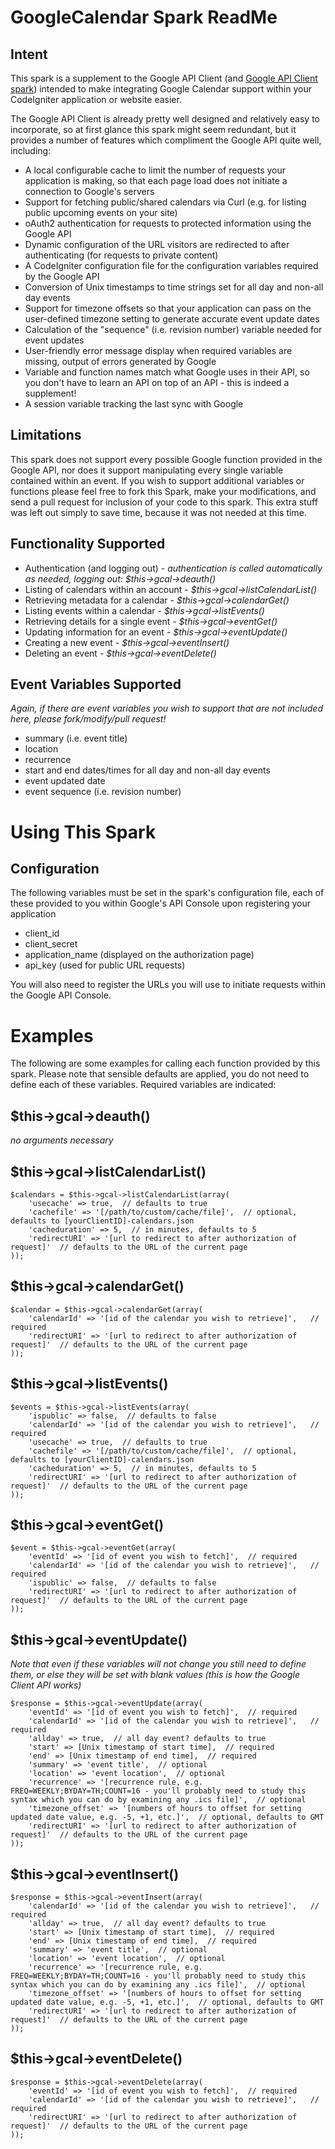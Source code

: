 GoogleCalendar Spark ReadMe
===========================

Intent
------

This spark is a supplement to the Google API Client (and [Google API Client spark](http://getsparks.org/packages/GoogleAPIClient/versions/HEAD/show)) intended to make integrating Google Calendar support within your CodeIgniter application or website easier.

The Google API Client is already pretty well designed and relatively easy to incorporate, so at first glance this spark might seem redundant, but it provides a number of features which compliment the Google API quite well, including:

- A local configurable cache to limit the number of requests your application is making, so that each page load does not initiate a connection to Google's servers
- Support for fetching public/shared calendars via Curl (e.g. for listing public upcoming events on your site)
- oAuth2 authentication for requests to protected information using the Google API
- Dynamic configuration of the URL visitors are redirected to after authenticating (for requests to private content)
- A CodeIgniter configuration file for the configuration variables required by the Google API
- Conversion of Unix timestamps to time strings set for all day and non-all day events
- Support for timezone offsets so that your application can pass on the user-defined timezone setting to generate accurate event update dates
- Calculation of the "sequence" (i.e. revision number) variable needed for event updates
- User-friendly error message display when required variables are missing, output of errors generated by Google
- Variable and function names match what Google uses in their API, so you don't have to learn an API on top of an API - this is indeed a supplement!
- A session variable tracking the last sync with Google

Limitations
-----------

This spark does not support every possible Google function provided in the Google API, nor does it support manipulating every single variable contained within an event. If you wish to support additional variables or functions please feel free to fork this Spark, make your modifications, and send a pull request for inclusion of your code to this spark. This extra stuff was left out simply to save time, because it was not needed at this time.

Functionality Supported
-----------------------

- Authentication (and logging out) - *authentication is called automatically as needed, logging out: $this->gcal->deauth()*
- Listing of calendars within an account - *$this->gcal->listCalendarList()*
- Retrieving metadata for a calendar - *$this->gcal->calendarGet()*
- Listing events within a calendar - *$this->gcal->listEvents()*
- Retrieving details for a single event - *$this->gcal->eventGet()*
- Updating information for an event - *$this->gcal->eventUpdate()*
- Creating a new event - *$this->gcal->eventInsert()*
- Deleting an event - *$this->gcal->eventDelete()*

Event Variables Supported
-------------------------

*Again, if there are event variables you wish to support that are not included here, please fork/modify/pull request!*

- summary (i.e. event title)
- location
- recurrence
- start and end dates/times for all day and non-all day events
- event updated date
- event sequence (i.e. revision number)

Using This Spark
================

Configuration
-------------

The following variables must be set in the spark's configuration file, each of these provided to you within Google's API Console upon registering your application

- client_id
- client_secret
- application_name  (displayed on the authorization page)
- api_key   (used for public URL requests)

You will also need to register the URLs you will use to initiate requests within the Google API Console.


Examples
========

The following are some examples for calling each function provided by this spark. Please note that sensible defaults are applied, you do not need to define each of these variables. Required variables are indicated:

$this->gcal->deauth()
---------------------

*no arguments necessary*

$this->gcal->listCalendarList()
-------------------------------

	$calendars = $this->gcal->listCalendarList(array(
		'usecache' => true,  // defaults to true
		'cachefile' => '[/path/to/custom/cache/file]',  // optional, defaults to [yourClientID]-calendars.json
		'cacheduration' => 5,  // in minutes, defaults to 5
		'redirectURI' => '[url to redirect to after authorization of request]'  // defaults to the URL of the current page
	));
	
$this->gcal->calendarGet()
--------------------------

	$calendar = $this->gcal->calendarGet(array(
		'calendarId' => '[id of the calendar you wish to retrieve]',   // required
		'redirectURI' => '[url to redirect to after authorization of request]'  // defaults to the URL of the current page
	));
	
$this->gcal->listEvents()
-------------------------

	$events = $this->gcal->listEvents(array(
		'ispublic' => false,  // defaults to false
		'calendarId' => '[id of the calendar you wish to retrieve]',   // required
		'usecache' => true,  // defaults to true
		'cachefile' => '[/path/to/custom/cache/file]',  // optional, defaults to [yourClientID]-calendars.json
		'cacheduration' => 5,  // in minutes, defaults to 5
		'redirectURI' => '[url to redirect to after authorization of request]'  // defaults to the URL of the current page
	));
	
$this->gcal->eventGet()
-----------------------

	$event = $this->gcal->eventGet(array(
		'eventId' => '[id of event you wish to fetch]',  // required
		'calendarId' => '[id of the calendar you wish to retrieve]',   // required
		'ispublic' => false,  // defaults to false
		'redirectURI' => '[url to redirect to after authorization of request]'  // defaults to the URL of the current page
	));
	
$this->gcal->eventUpdate()
--------------------------

*Note that even if these variables will not change you still need to define them, or else they will be set with blank values (this is how the Google Client API works)*

	$response = $this->gcal->eventUpdate(array(
		'eventId' => '[id of event you wish to fetch]',  // required
		'calendarId' => '[id of the calendar you wish to retrieve]',   // required
		'allday' => true,  // all day event? defaults to true
		'start' => [Unix timestamp of start time],  // required
		'end' => [Unix timestamp of end time],  // required
		'summary' => 'event title',  // optional
		'location' => 'event location',  // optional
		'recurrence' => '[recurrence rule, e.g. FREQ=WEEKLY;BYDAY=TH;COUNT=16 - you'll probably need to study this syntax which you can do by examining any .ics file]',  // optional
		'timezone_offset' => '[numbers of hours to offset for setting updated date value, e.g. -5, +1, etc.]',  // optional, defaults to GMT
		'redirectURI' => '[url to redirect to after authorization of request]'  // defaults to the URL of the current page
	));

$this->gcal->eventInsert()
--------------------------

	$response = $this->gcal->eventInsert(array(
		'calendarId' => '[id of the calendar you wish to retrieve]',   // required
		'allday' => true,  // all day event? defaults to true
		'start' => [Unix timestamp of start time],  // required
		'end' => [Unix timestamp of end time],  // required
		'summary' => 'event title',  // optional
		'location' => 'event location',  // optional
		'recurrence' => '[recurrence rule, e.g. FREQ=WEEKLY;BYDAY=TH;COUNT=16 - you'll probably need to study this syntax which you can do by examining any .ics file]',  // optional
		'timezone_offset' => '[numbers of hours to offset for setting updated date value, e.g. -5, +1, etc.]',  // optional, defaults to GMT
		'redirectURI' => '[url to redirect to after authorization of request]'  // defaults to the URL of the current page
	));

$this->gcal->eventDelete()
--------------------------

	$response = $this->gcal->eventDelete(array(
		'eventId' => '[id of event you wish to fetch]',  // required
		'calendarId' => '[id of the calendar you wish to retrieve]',   // required
		'redirectURI' => '[url to redirect to after authorization of request]'  // defaults to the URL of the current page
	));
